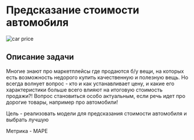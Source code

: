 # Предсказание стоимости автомобиля

![car price](https://www.inovex.de/wp-content/uploads/2019/02/Price-Prediction-in-Online-Car-Marketplaces.png)

## Описание задачи
Многие знают про маркетплейсы где продаются б/у вещи, на которых есть возможность недорого купить качественную и полезную вещь. Но всегда волнует вопрос - кто и как устанавливает цену, и какие его характеристики больше всего влияют на итоговую стоимость продажи?! Вопрос становиться особо актуальным, если речь идет про дорогие товары, например про автомобили!

Цель - реализовать модели для предсказания стоимости автомобиля и выбрать лучшую

Метрика - MAPE
